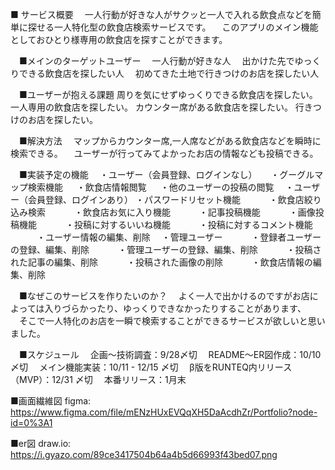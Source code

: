 ■ サービス概要
　一人行動が好きな人がサクッと一人で入れる飲食点などを簡単に探せる一人特化型の飲食店検索サービスです。
　このアプリのメイン機能としておひとり様専用の飲食店を探すことができます。

　■メインのターゲットユーザー
　一人行動が好きな人
　出かけた先でゆっくりできる飲食店を探したい人
　初めてきた土地で行きつけのお店を探したい人

　■ユーザーが抱える課題
  周りを気にせずゆっくりできる飲食店を探したい。
  一人専用の飲食店を探したい。
  カウンター席がある飲食店を探したい。
  行きつけのお店を探したい。

　■解決方法
　マップからカウンター席,一人席などがある飲食店などを瞬時に検索できる。
　ユーザーが行ってみてよかったお店の情報なども投稿できる。

　■実装予定の機能
　・ユーザー（会員登録、ログインなし）
　   ・グーグルマップ検索機能
　   ・飲食店情報閲覧
　   ・他のユーザーの投稿の閲覧
　・ユーザー（会員登録、ログインあり）
     ・パスワードリセット機能
　　　・飲食店絞り込み検索
　　　・飲食店お気に入り機能
　　　・記事投稿機能
　　　・画像投稿機能
　　　・投稿に対するいいね機能
　　　・投稿に対するコメント機能
　　　・ユーザー情報の編集、削除
　・管理ユーザー
　　　・登録者ユーザーの登録、編集、削除
　　　・管理ユーザーの登録、編集、削除
　　　・投稿された記事の編集、削除
　　　・投稿された画像の削除
　　　・飲食店情報の編集、削除

　■なぜこのサービスを作りたいのか？
　よく一人で出かけるのですがお店によっては入りづらかったり、ゆっくりできなかったりすることがあります、
　そこで一人特化のお店を一瞬で検索することができるサービスが欲しいと思いました。

　■スケジュール
　企画〜技術調査：9/28〆切
　README〜ER図作成：10/10 〆切
　メイン機能実装：10/11 - 12/15 〆切
　β版をRUNTEQ内リリース（MVP）：12/31 〆切
　本番リリース：1月末

 ■画面繊維図
 figma: https://www.figma.com/file/mENzHUxEVQqXH5DaAcdhZr/Portfolio?node-id=0%3A1

 ■er図
 draw.io: https://i.gyazo.com/89ce3417504b64a4b5d66993f43bed07.png
